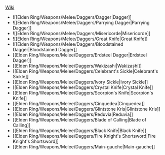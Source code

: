 [Wiki](https://eldenring.wiki.fextralife.com/Daggers)

- ![[Elden Ring/Weapons/Melee/Daggers/Dagger|Dagger]]
- ![[Elden Ring/Weapons/Melee/Daggers/Parrying Dagger|Parrying Dagger]]
- ![[Elden Ring/Weapons/Melee/Daggers/Misericorde|Misericorde]]
- ![[Elden Ring/Weapons/Melee/Daggers/Great Knife|Great Knife]]
- ![[Elden Ring/Weapons/Melee/Daggers/Bloodstained Dagger|Bloodstained Dagger]]
- [[Elden Ring/Weapons/Melee/Daggers/Erdsteel Dagger|Erdsteel Dagger]]
- [[Elden Ring/Weapons/Melee/Daggers/Wakizashi|Wakizashi]]
- [[Elden Ring/Weapons/Melee/Daggers/Celebrant's Sickle|Celebrant's Sickle]]
- [[Elden Ring/Weapons/Melee/Daggers/Ivory Sickle|Ivory Sickle]]
- [[Elden Ring/Weapons/Melee/Daggers/Crystal Knife|Crystal Knife]]
- [[Elden Ring/Weapons/Melee/Daggers/Scorpion's Knife|Scorpion's Knife]]
- [[Elden Ring/Weapons/Melee/Daggers/Cinquedea|Cinquedea]]
- [[Elden Ring/Weapons/Melee/Daggers/Glintstone Kris|Glintstone Kris]]
- [[Elden Ring/Weapons/Melee/Daggers/Reduvia|Reduvia]]
- [[Elden Ring/Weapons/Melee/Daggers/Blade of Calling|Blade of Calling]]
- [[Elden Ring/Weapons/Melee/Daggers/Black Knife|Black Knife]]
- [[Elden Ring/Weapons/Melee/Daggers/Fire Knight's Shortsword|Fire Knight's Shortsword]]
- [[Elden Ring/Weapons/Melee/Daggers/Main-gauche|Main-gauche]]